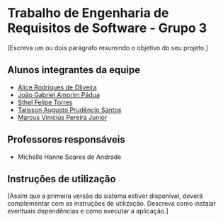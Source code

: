 # Trabalho de Engenharia de Requisitos de Software - Grupo 3

[Escreva um ou dois  parágrafo resumindo o objetivo do seu projeto.]

## Alunos integrantes da equipe

* [Alice Rodrigues de Oliveira](https://github.com/aalice-Rodrigues)
* [João Gabriel Amorim Pádua](https://github.com/jgapadua)
* [Sthel Felipe Torres](https://github.com/SthelTorres)
* [Talisson Augusto Prudêncio Santos](https://github.com/Nisuk3)
* [Marcus Vinicius Pereira Junior](github)

## Professores responsáveis

* Michelle Hanne Soares de Andrade

## Instruções de utilização

[Assim que a primeira versão do sistema estiver disponível, deverá complementar com as instruções de utilização. Descreva como instalar eventuais dependências e como executar a aplicação.]
